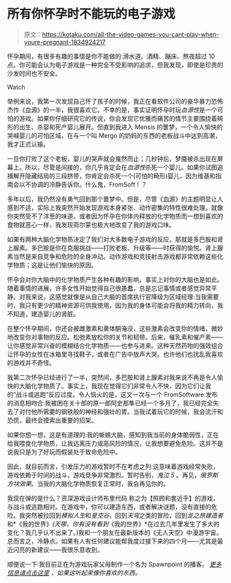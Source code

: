 # 所有你怀孕时不能玩的电子游戏

> 原文：<https://kotaku.com/all-the-video-games-you-cant-play-when-youre-pregnant-1834924217>

怀孕期间，有很多有趣的事情是你不能做的:滑水道、酒精、蹦床、熬夜超过 10 点。你可能会认为电子游戏是一种完全不受影响的追求，但我发现，即使是珍贵的沙发时间也不安全。

Watch

举例来说，我第一次发现自己怀了孩子的时候，我正在看软件公司的豪华暴力恐怖杰作《血源》的一半，我很喜欢它。不幸的是，事实证明怀孕时玩*血源性*是一个可怕的游戏。如果你仔细研究它的传说，你会发现它优雅而痛苦的情节主要围绕着畸形的出生、杀婴和死产婴儿展开。但直到我进入 Mensis 的噩梦，一个令人愉快的哭喊婴儿的可怕区域，在与一个叫 Mergo 的奶妈的东西的老板战斗中达到高潮，我才正式认输。

一旦你打败了这个老板，婴儿的哭声就会戛然而止；几秒钟后，梦魇被杀出现在屏幕上。所以，尽管是间接的，你几乎肯定会在*血源性*杀死一个婴儿。如果你试图追捕解开隐藏结局的三段脐带，你肯定会杀死一个(可怕的畸形)婴儿，因为维基和指南会以不协调的冷静告诉你。什么鬼，FromSoft！？

多年以后，我仍然没有勇气回到那个噩梦中。但是，尽管《血源》的主题明显让人感到不适，实际上我突然开始发现游戏本身紧张、动作密集的特性很难处理。就像你突然受不了洋葱的味道，或者因为怀孕在你体内释放的化学物质而一想到喜欢的食物就恶心一样，我发现荷尔蒙也极大地改变了我的游戏口味。

如果有两种大脑化学物质决定了我们对大多数电子游戏的反应，那就是多巴胺和肾上腺素。多巴胺是你在克服挑战——打败老板、升级等——时获得的愉悦。肾上腺素当然是来自竞争和危险的全身冲动。动作游戏和竞技射击游戏都非常依赖这些化学物质；这是让他们愉快的原因。

怀孕会对你大脑中的化学物质产生各种有趣的影响，事实上对你的大脑也是如此。随着事情的进展，许多女性开始觉得自己很愚蠢，总是忘记事情或者感觉异常平静。对我来说，这感觉就像是从自己大脑的首席执行官降级为区域经理:当我需要时，我只有更少的精神资源可供我使用，因为我的身体可能会将我的精力转向，我不知道，建造婴儿的肾脏。

在整个怀孕期间，你还会被雌激素和黄体酮淹没，这些激素会改变你的情绪，微妙地改变你对事物的反应。松弛素放松你的关节和韧带。后来，催乳素和催产素——让你感觉非常兴奋的模糊结合化学物质——也参与进来。这种天然药物的强效组合让怀孕的女性在冰箱里寻找鞋子，或者在广告中放声大哭。也许他们也扰乱我喜欢的游戏并不奇怪。

我第二次怀孕已经进行了一半，突然间，多巴胺和肾上腺素对我来说不再是令人愉快的大脑化学物质了。事实上，我现在觉得它们非常令人不快，因为它们让我的“战斗或逃跑”反应过度。令人恼火的是，这又一次与一个 FromSoftware 发布的消息相吻合:我被困在关十郎的原一郎阿史那隼已经一个多月了，我已经完全失去了对付他所需要的钢铁般的神经和强壮的胃。当我试着玩它的时候，我会流汗和恐慌，最终会摸索出重要的招架。

如果你想一想，这是有道理的:我的蜥蜴大脑，感知到我当前的身体脆弱性，正在给我喂食化学物质，让我远离压力或高风险的情况，让我想要避免危险。这并不是说我只是为了好玩而假装处于致命危险中。

因此，就目前而言，引发压力的游戏暂时不在考虑之列:这意味着游戏经常失败，游戏依赖于时间的战斗，游戏竞争非常激烈。暂时告别，*鬼泣 5* 。再见，*俄罗斯方块效果*。当我的大脑化学物质恢复正常时，我会再见你的。

我现在弹的是什么？资深游戏设计师布里代码 称之为【照顾和套近乎】的游戏，与战斗或逃跑相对。在游戏中，你可以建造东西，或者解决谜题，没有直接的危险。我突然被拉回到*模拟人生*和*星空谷*，回到*天穹*之类的冒险，回到*龙之旅建造者*和*《我的世界》*(天哪，你有没有看到*《我的世界》*在过去几年里发生了多大的变化？我几乎认不出来了。)我和一个朋友在最新版本的《无人天空》中漫游宇宙。总而言之，冷静点。如果有人有任何建议能帮我度过接下来的四个月——尤其是最近闪亮的新建议——我很乐意收到。

顺便说一下:我目前正在为游戏玩家父母制作一个名为 Spawnpoint 的播客。 [*更多信息请点击这里*](https://tinyletter.com/SpawnpointPodcast) *，如果这听起来像你喜欢的东西。*
